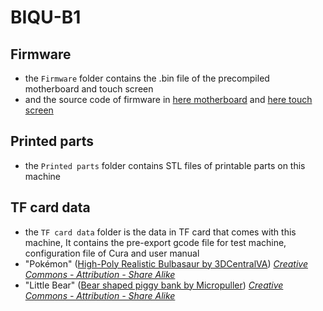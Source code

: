 # BIQU-B1

## Firmware
  * the `Firmware` folder contains the .bin file of the precompiled motherboard and touch screen
  * and the source code of firmware in [here motherboard](https://github.com/bigtreetech/marlin/tree/B1-2.0.7.x) and [here touch screen](https://github.com/bigtreetech/BIGTREETECH-TouchScreenFirmware)

## Printed parts
  * the `Printed parts` folder contains STL files of printable parts on this machine

## TF card data
  * the `TF card data` folder is the data in TF card that comes with this machine, It contains the pre-export gcode file for test machine, configuration file of Cura and user manual
  * "Pokémon" ([High-Poly Realistic Bulbasaur by 3DCentralVA](https://www.thingiverse.com/thing:1576163)) _[Creative Commons - Attribution - Share Alike](https://creativecommons.org/licenses/by-sa/3.0/)_
  * "Little Bear" ([Bear shaped piggy bank by Micropuller](https://www.thingiverse.com/thing:164493)) _[Creative Commons - Attribution - Share Alike](https://creativecommons.org/licenses/by-sa/3.0/)_
